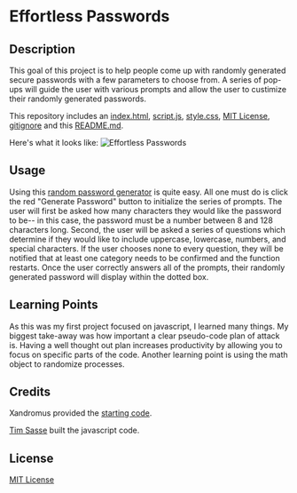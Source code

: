 # Effortless Passwords

## Description 

This goal of this project is to help people come up with randomly generated secure passwords with a few parameters to choose from. A series of pop-ups will guide the user with various prompts and allow the user to custimize their randomly generated passwords.  

This repository includes an [index.html](index.html), [script.js](script.js), [style.css](style.css), [MIT License](license), [gitignore](gitignore) and this [README.md](README.md). 

Here's what it looks like:
![Effortless Passwords](assets/images/passwordpic.png) 


## Usage 

Using this [random password generator](https://timcs1274.github.io/EffortlessPasswords/) is quite easy. All one must do is click the red "Generate Password" button to initialize the series of prompts. The user will first be asked how many characters they would like the password to be-- in this case, the password must be a number between 8 and 128 characters long. Second, the user will be asked a series of questions which determine if they would like to include uppercase, lowercase, numbers, and special characters. If the user chooses none to every question, they will be notified that at least one category needs to be confirmed and the function restarts. Once the user correctly answers all of the prompts, their randomly generated password will display within the dotted box.

## Learning Points

As this was my first project focused on javascript, I learned many things. My biggest take-away was how important a clear pseudo-code plan of attack is. Having a well thought out plan increases productivity by allowing you to focus on specific parts of the code. Another learning point is using the math object to randomize processes.

## Credits

Xandromus provided the [starting code](https://github.com/coding-boot-camp/friendly-parakeet).

[Tim Sasse](https://github.com/timcs1274) built the javascript code. 


## License

[MIT License](license)
